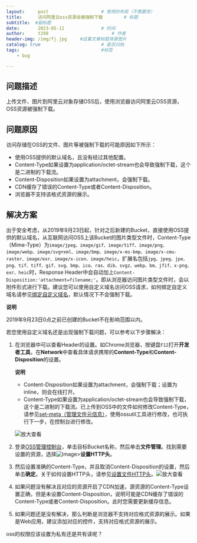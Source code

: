 ```yaml
---
layout:     post   				    # 使用的布局（不需要改）
title:      访问阿里云oss资源会被强制下载		# 标题 
subtitle:  #副标题
date:       2023-05-11				# 时间
author:     t298						# 作者
header-img: /img/fj.jpg 	#这篇文章标题背景图片
catalog: true 						# 是否归档
tags:								#标签
    - bug

---
```


## 问题描述

上传文件、图片到阿里云对象存储OSS后，使用浏览器访问阿里云OSS资源，OSS资源被强制下载。

## 问题原因

访问存储在OSS的文件、图片等被强制下载的可能原因如下所示：

- 使用OSS提供的默认域名，且没有经过其他配置。
- Content-Type如果设置为application/octet-stream也会导致强制下载，这个是二进制的下载流。
- Content-Disposition如果设置为attachment，会强制下载。
- CDN缓存了错误的Content-Type或者Content-Disposition。
- 浏览器不支持该格式资源的展示。

## 解决方案

出于安全考虑，从2019年9月23日起，针对之后新建的Bucket，直接使用OSS提供的默认域名，从互联网访问OSS上该Bucket的图片类型文件时，Content-Type（Mime-Type）为`image/jpeg、image/gif、image/tiff、image/png、image/webp、image/svg+xml、image/bmp、image/x-ms-bmp、image/x-cmu-raster、image/exr、image/x-icon、image/heic`，扩展名包括`jpg、jpeg、jpe、png、tif、tiff、gif、svg、bmp、ico、ras、dib、svgz、webp、bm、jfif、x-png、exr、heic`时，Response Header中会自动加上`Content-Disposition:'attachment=filename;'`。即从浏览器访问图片类型文件时，会以附件形式进行下载。建议您可以使用自定义域名访问OSS请求，如何绑定自定义域名请参见[绑定自定义域名](https://help.aliyun.com/document_detail/31902.html)，默认情况下不会强制下载。

**说明**

2019年9月23日0点之前已创建的Bucket不在影响范围以内。

若您使用自定义域名还是出现强制下载问题，可以参考以下步骤解决：

1. 在浏览器中可以查看Header的设置。如Chrome浏览器，按键盘`F12`打开**开发者工具**，在**Network**中查看具体请求携带的**Content-Type**和**Content-Disposition**的设置。

   **说明**

   - Content-Disposition如果设置为attachment，会强制下载；设置为inline，则会在线打开。
   - Content-Type如果设置为application/octet-stream也会导致强制下载，这个是二进制的下载流。已上传到OSS中的文件如何修改Content-Type，请参见[set-meta（管理文件元信息）](https://help.aliyun.com/document_detail/120056.html)，使用ossutil工具进行修改，也可执行下一步，在控制台进行修改。

   ![放大查看](https://help-static-aliyun-doc.aliyuncs.com/assets/img/zh-CN/6229241761/p512406.png)

2. 登录[OSS管理控制台](https://oss.console.aliyun.com/)，单击目标Bucket名称，然后单击**文件管理**。找到需要设置的资源，选择![image](https://help-static-aliyun-doc.aliyuncs.com/assets/img/zh-CN/6229241761/p536590.png)>**设置HTTP头**。

3. 然后设置准确的Content-Type，并且取消Content-Disposition的设置，然后单击**确定**。关于如何设置HTTP头，请参见[设置文件HTTP头](https://help.aliyun.com/document_detail/31913.html)。![放大查看](https://help-static-aliyun-doc.aliyuncs.com/assets/img/zh-CN/6229241761/p512408.png)

4. 如果问题没有解决且对应的资源开启了CDN加速，源资源的Content-Type设置正确，但是未设置Content-Disposition，说明可能是CDN缓存了错误的Content-Type或者Content-Disposition。此时您需要更新缓存信息。

5. 如果问题还是没有解决，那么判断是浏览器不支持对应格式资源的展示。如果是Web应用，建议添加对应的控件，支持对应格式资源的展示。

oss的权限应该设置为私有还是共有读呢？